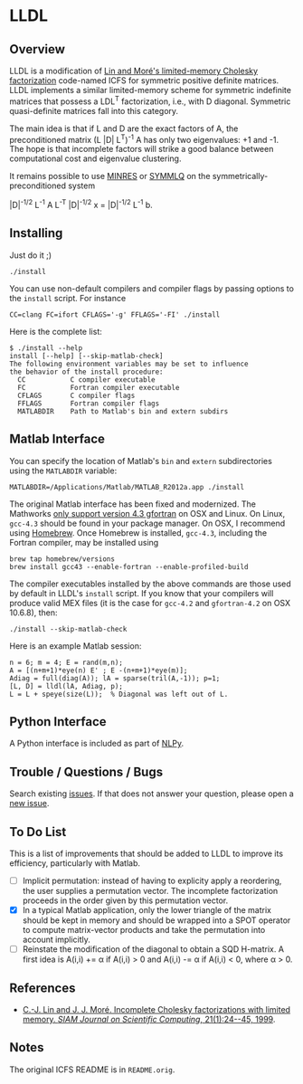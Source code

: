 # LLDL

## Overview

LLDL is a modification of [Lin and Moré's limited-memory Cholesky factorization](http://dx.doi.org/10.1137/S1064827597327334) code-named ICFS for symmetric positive definite matrices. LLDL implements a similar limited-memory scheme for symmetric indefinite matrices that possess a LDL<sup>T</sup> factorization, i.e., with D diagonal. Symmetric quasi-definite matrices fall into this category.

The main idea is that if L and D are the exact factors of A, the preconditioned matrix (L |D| L<sup>T</sup>)<sup>-1</sup> A has only two eigenvalues: +1 and -1. The hope is that incomplete factors will strike a good balance between computational cost and eigenvalue clustering.

It remains possible to use [MINRES](http://www.stanford.edu/group/SOL/software/minres.html) or [SYMMLQ](http://www.stanford.edu/group/SOL/software/symmlq.html) on the symmetrically-preconditioned system

|D|<sup>-1/2</sup> L<sup>-1</sup> A  L<sup>-T</sup> |D|<sup>-1/2</sup> x = |D|<sup>-1/2</sup> L<sup>-1</sup> b.

## Installing

Just do it ;)

    ./install

You can use non-default compilers and compiler flags by passing options to the `install` script. For instance

    CC=clang FC=ifort CFLAGS='-g' FFLAGS='-FI' ./install

Here is the complete list:

    $ ./install --help
    install [--help] [--skip-matlab-check]
    The following environment variables may be set to influence
    the behavior of the install procedure:
      CC           C compiler executable
      FC           Fortran compiler executable
      CFLAGS       C compiler flags
      FFLAGS       Fortran compiler flags
      MATLABDIR    Path to Matlab's bin and extern subdirs

## Matlab Interface

You can specify the location of Matlab's `bin` and `extern` subdirectories using the `MATLABDIR` variable:

    MATLABDIR=/Applications/Matlab/MATLAB_R2012a.app ./install

The original Matlab interface has been fixed and modernized. The Mathworks [only support version 4.3 gfortran](http://www.mathworks.com/support/compilers/R2013a/index.html?sec=maci64) on OSX and Linux. On Linux, `gcc-4.3` should be found in your package manager. On OSX, I recommend using [Homebrew](http://mxcl.github.io/homebrew). Once Homebrew is installed, `gcc-4.3`, including the Fortran compiler, may be installed using

    brew tap homebrew/versions
    brew install gcc43 --enable-fortran --enable-profiled-build

The compiler executables installed by the above commands are those used by default in LLDL's `install` script. If you know that your compilers will produce valid MEX files (it is the case for `gcc-4.2` and `gfortran-4.2` on OSX 10.6.8), then:

    ./install --skip-matlab-check

Here is an example Matlab session:

    n = 6; m = 4; E = rand(m,n);
    A = [(n+m+1)*eye(n) E' ; E -(n+m+1)*eye(m)];
    Adiag = full(diag(A)); lA = sparse(tril(A,-1)); p=1;
    [L, D] = lldl(lA, Adiag, p);
    L = L + speye(size(L));  % Diagonal was left out of L.

## Python Interface

A Python interface is included as part of [NLPy](https://github.com/dpo/nlpy).

## Trouble / Questions / Bugs

Search existing [issues](https://github.com/optimizers/lldl/issues). If that does not answer your question, please open a [new issue](https://github.com/optimizers/lldl/issues/new).

## To Do List

This is a list of improvements that should be added to LLDL to improve its efficiency, particularly with Matlab.

- [ ] Implicit permutation: instead of having to explicity apply a reordering, the user supplies a permutation vector. The incomplete factorization proceeds in the order given by this permutation vector.
- [X] In a typical Matlab application, only the lower triangle of the matrix should be kept in memory and should be wrapped into a SPOT operator to compute matrix-vector products and take the permutation into account implicitly.
- [ ] Reinstate the modification of the diagonal to obtain a SQD H-matrix. A first idea is A(i,i) += α if A(i,i) > 0 and A(i,i) -= α if A(i,i) < 0, where α > 0.

## References

* [C.-J. Lin and J. J. Moré. Incomplete Cholesky factorizations with limited memory. *SIAM Journal on Scientific Computing*, 21(1):24--45, 1999](http://dx.doi.org/10.1137/S1064827597327334).

## Notes

The original ICFS README is in `README.orig`.
